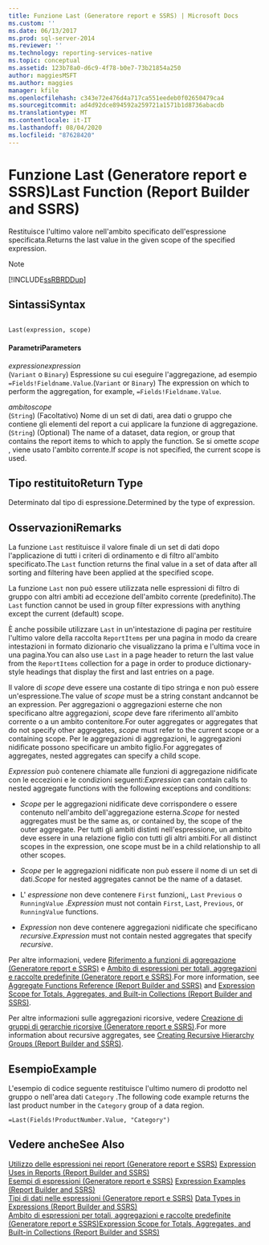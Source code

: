 ```yaml
---
title: Funzione Last (Generatore report e SSRS) | Microsoft Docs
ms.custom: ''
ms.date: 06/13/2017
ms.prod: sql-server-2014
ms.reviewer: ''
ms.technology: reporting-services-native
ms.topic: conceptual
ms.assetid: 123b78a0-d6c9-4f78-b0e7-73b21854a250
author: maggiesMSFT
ms.author: maggies
manager: kfile
ms.openlocfilehash: c343e72e476d4a717ca551eedeb0f02650479ca4
ms.sourcegitcommit: ad4d92dce894592a259721a1571b1d8736abacdb
ms.translationtype: MT
ms.contentlocale: it-IT
ms.lasthandoff: 08/04/2020
ms.locfileid: "87628420"
---
```

# <a name="last-function-report-builder-and-ssrs"></a><span data-ttu-id="bf426-102">Funzione Last (Generatore report e SSRS)</span><span class="sxs-lookup"><span data-stu-id="bf426-102">Last Function (Report Builder and SSRS)</span></span>
  <span data-ttu-id="bf426-103">Restituisce l'ultimo valore nell'ambito specificato dell'espressione specificata.</span><span class="sxs-lookup"><span data-stu-id="bf426-103">Returns the last value in the given scope of the specified expression.</span></span>  
  
> [!NOTE]  
>  [!INCLUDE[ssRBRDDup](../../includes/ssrbrddup-md.md)]  
  
## <a name="syntax"></a><span data-ttu-id="bf426-104">Sintassi</span><span class="sxs-lookup"><span data-stu-id="bf426-104">Syntax</span></span>  
  
```  
  
Last(expression, scope)  
```  
  
#### <a name="parameters"></a><span data-ttu-id="bf426-105">Parametri</span><span class="sxs-lookup"><span data-stu-id="bf426-105">Parameters</span></span>  
 <span data-ttu-id="bf426-106">*expression*</span><span class="sxs-lookup"><span data-stu-id="bf426-106">*expression*</span></span>  
 <span data-ttu-id="bf426-107">(`Variant` o `Binary`) Espressione su cui eseguire l'aggregazione, ad esempio `=Fields!Fieldname.Value`.</span><span class="sxs-lookup"><span data-stu-id="bf426-107">(`Variant` or `Binary`) The expression on which to perform the aggregation, for example, `=Fields!Fieldname.Value`.</span></span>  
  
 <span data-ttu-id="bf426-108">*ambito*</span><span class="sxs-lookup"><span data-stu-id="bf426-108">*scope*</span></span>  
 <span data-ttu-id="bf426-109">(`String`) (Facoltativo) Nome di un set di dati, area dati o gruppo che contiene gli elementi del report a cui applicare la funzione di aggregazione.</span><span class="sxs-lookup"><span data-stu-id="bf426-109">(`String`) (Optional) The name of a dataset, data region, or group that contains the report items to which to apply the function.</span></span> <span data-ttu-id="bf426-110">Se si omette *scope* , viene usato l'ambito corrente.</span><span class="sxs-lookup"><span data-stu-id="bf426-110">If *scope* is not specified, the current scope is used.</span></span>  
  
## <a name="return-type"></a><span data-ttu-id="bf426-111">Tipo restituito</span><span class="sxs-lookup"><span data-stu-id="bf426-111">Return Type</span></span>  
 <span data-ttu-id="bf426-112">Determinato dal tipo di espressione.</span><span class="sxs-lookup"><span data-stu-id="bf426-112">Determined by the type of expression.</span></span>  
  
## <a name="remarks"></a><span data-ttu-id="bf426-113">Osservazioni</span><span class="sxs-lookup"><span data-stu-id="bf426-113">Remarks</span></span>  
 <span data-ttu-id="bf426-114">La funzione `Last` restituisce il valore finale di un set di dati dopo l'applicazione di tutti i criteri di ordinamento e di filtro all'ambito specificato.</span><span class="sxs-lookup"><span data-stu-id="bf426-114">The `Last` function returns the final value in a set of data after all sorting and filtering have been applied at the specified scope.</span></span>  
  
 <span data-ttu-id="bf426-115">La funzione `Last` non può essere utilizzata nelle espressioni di filtro di gruppo con altri ambiti ad eccezione dell'ambito corrente (predefinito).</span><span class="sxs-lookup"><span data-stu-id="bf426-115">The `Last` function cannot be used in group filter expressions with anything except the current (default) scope.</span></span>  
  
 <span data-ttu-id="bf426-116">È anche possibile utilizzare `Last` in un'intestazione di pagina per restituire l'ultimo valore della raccolta `ReportItems` per una pagina in modo da creare intestazioni in formato dizionario che visualizzano la prima e l'ultima voce in una pagina.</span><span class="sxs-lookup"><span data-stu-id="bf426-116">You can also use `Last` in a page header to return the last value from the `ReportItems` collection for a page in order to produce dictionary-style headings that display the first and last entries on a page.</span></span>  
  
 <span data-ttu-id="bf426-117">Il valore di *scope* deve essere una costante di tipo stringa e non può essere un'espressione.</span><span class="sxs-lookup"><span data-stu-id="bf426-117">The value of *scope* must be a string constant andcannot be an expression.</span></span> <span data-ttu-id="bf426-118">Per aggregazioni o aggregazioni esterne che non specificano altre aggregazioni, *scope* deve fare riferimento all'ambito corrente o a un ambito contenitore.</span><span class="sxs-lookup"><span data-stu-id="bf426-118">For outer aggregates or aggregates that do not specify other aggregates, *scope* must refer to the current scope or a containing scope.</span></span> <span data-ttu-id="bf426-119">Per le aggregazioni di aggregazioni, le aggregazioni nidificate possono specificare un ambito figlio.</span><span class="sxs-lookup"><span data-stu-id="bf426-119">For aggregates of aggregates, nested aggregates can specify a child scope.</span></span>  
  
 <span data-ttu-id="bf426-120">*Expression* può contenere chiamate alle funzioni di aggregazione nidificate con le eccezioni e le condizioni seguenti:</span><span class="sxs-lookup"><span data-stu-id="bf426-120">*Expression* can contain calls to nested aggregate functions with the following exceptions and conditions:</span></span>  
  
-   <span data-ttu-id="bf426-121">*Scope* per le aggregazioni nidificate deve corrispondere o essere contenuto nell'ambito dell'aggregazione esterna.</span><span class="sxs-lookup"><span data-stu-id="bf426-121">*Scope* for nested aggregates must be the same as, or contained by, the scope of the outer aggregate.</span></span> <span data-ttu-id="bf426-122">Per tutti gli ambiti distinti nell'espressione, un ambito deve essere in una relazione figlio con tutti gli altri ambiti.</span><span class="sxs-lookup"><span data-stu-id="bf426-122">For all distinct scopes in the expression, one scope must be in a child relationship to all other scopes.</span></span>  
  
-   <span data-ttu-id="bf426-123">*Scope* per le aggregazioni nidificate non può essere il nome di un set di dati.</span><span class="sxs-lookup"><span data-stu-id="bf426-123">*Scope* for nested aggregates cannot be the name of a dataset.</span></span>  
  
-   <span data-ttu-id="bf426-124">L' *espressione* non deve contenere `First` funzioni,, `Last` `Previous` o `RunningValue` .</span><span class="sxs-lookup"><span data-stu-id="bf426-124">*Expression* must not contain `First`, `Last`, `Previous`, or `RunningValue` functions.</span></span>  
  
-   <span data-ttu-id="bf426-125">*Expression* non deve contenere aggregazioni nidificate che specificano *recursive*.</span><span class="sxs-lookup"><span data-stu-id="bf426-125">*Expression* must not contain nested aggregates that specify *recursive*.</span></span>  
  
 <span data-ttu-id="bf426-126">Per altre informazioni, vedere [Riferimento a funzioni di aggregazione &#40;Generatore report e SSRS&#41;](report-builder-functions-aggregate-functions-reference.md) e [Ambito di espressioni per totali, aggregazioni e raccolte predefinite &#40;Generatore report e SSRS&#41;](expression-scope-for-totals-aggregates-and-built-in-collections.md).</span><span class="sxs-lookup"><span data-stu-id="bf426-126">For more information, see [Aggregate Functions Reference &#40;Report Builder and SSRS&#41;](report-builder-functions-aggregate-functions-reference.md) and [Expression Scope for Totals, Aggregates, and Built-in Collections &#40;Report Builder and SSRS&#41;](expression-scope-for-totals-aggregates-and-built-in-collections.md).</span></span>  
  
 <span data-ttu-id="bf426-127">Per altre informazioni sulle aggregazioni ricorsive, vedere [Creazione di gruppi di gerarchie ricorsive &#40;Generatore report e SSRS&#41;](creating-recursive-hierarchy-groups-report-builder-and-ssrs.md).</span><span class="sxs-lookup"><span data-stu-id="bf426-127">For more information about recursive aggregates, see [Creating Recursive Hierarchy Groups &#40;Report Builder and SSRS&#41;](creating-recursive-hierarchy-groups-report-builder-and-ssrs.md).</span></span>  
  
## <a name="example"></a><span data-ttu-id="bf426-128">Esempio</span><span class="sxs-lookup"><span data-stu-id="bf426-128">Example</span></span>  
 <span data-ttu-id="bf426-129">L'esempio di codice seguente restituisce l'ultimo numero di prodotto nel gruppo o nell'area dati `Category` .</span><span class="sxs-lookup"><span data-stu-id="bf426-129">The following code example returns the last product number in the `Category` group of a data region.</span></span>  
  
```  
=Last(Fields!ProductNumber.Value, "Category")  
```  
  
## <a name="see-also"></a><span data-ttu-id="bf426-130">Vedere anche</span><span class="sxs-lookup"><span data-stu-id="bf426-130">See Also</span></span>  
 <span data-ttu-id="bf426-131">[Utilizzo delle espressioni nei report &#40;Generatore report e SSRS&#41;](expression-uses-in-reports-report-builder-and-ssrs.md) </span><span class="sxs-lookup"><span data-stu-id="bf426-131">[Expression Uses in Reports &#40;Report Builder and SSRS&#41;](expression-uses-in-reports-report-builder-and-ssrs.md) </span></span>  
 <span data-ttu-id="bf426-132">[Esempi di espressioni &#40;Generatore report e SSRS&#41;](expression-examples-report-builder-and-ssrs.md) </span><span class="sxs-lookup"><span data-stu-id="bf426-132">[Expression Examples &#40;Report Builder and SSRS&#41;](expression-examples-report-builder-and-ssrs.md) </span></span>  
 <span data-ttu-id="bf426-133">[Tipi di dati nelle espressioni &#40;Generatore report e SSRS&#41;](expressions-report-builder-and-ssrs.md) </span><span class="sxs-lookup"><span data-stu-id="bf426-133">[Data Types in Expressions &#40;Report Builder and SSRS&#41;](expressions-report-builder-and-ssrs.md) </span></span>  
 [<span data-ttu-id="bf426-134">Ambito di espressioni per totali, aggregazioni e raccolte predefinite &#40;Generatore report e SSRS&#41;</span><span class="sxs-lookup"><span data-stu-id="bf426-134">Expression Scope for Totals, Aggregates, and Built-in Collections &#40;Report Builder and SSRS&#41;</span></span>](expression-scope-for-totals-aggregates-and-built-in-collections.md)  
  
  
